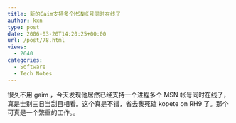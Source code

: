 ```yaml
---
title: 新的Gaim支持多个MSN帐号同时在线了
author: kxn
type: post
date: 2006-03-20T14:20:25+00:00
url: /post/78.html
views:
  - 2640
categories:
  - Software
  - Tech Notes
---
```


很久不用 gaim ，今天发现他居然已经支持一个进程多个 MSN 帐号同时在线了，真是士别三日当刮目相看。这个真是不错，省去我死磕 kopete on RH9 了。那个可真是一个繁重的工作。。
